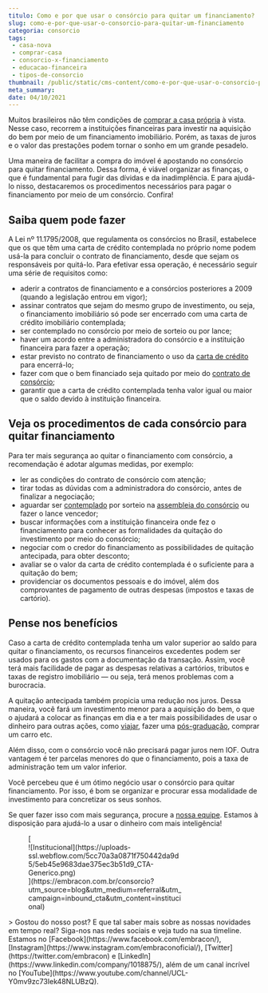```yaml
---
titulo: Como e por que usar o consórcio para quitar um financiamento?
slug: como-e-por-que-usar-o-consorcio-para-quitar-um-financiamento
categoria: consorcio
tags:
 - casa-nova
 - comprar-casa
 - consorcio-x-financiamento
 - educacao-financeira
 - tipos-de-consorcio
thumbnail: /public/static/cms-content/como-e-por-que-usar-o-consorcio-para-quitar-um-financiamento.jpg
meta_summary: 
date: 04/10/2021
---
```

Muitos brasileiros não têm condições de [comprar a casa própria](https://www.embracon.com.br/blog/8-dicas-compra-primeiro-imovel) à vista. Nesse caso, recorrem a instituições financeiras para investir na aquisição do bem por meio de um financiamento imobiliário. Porém, as taxas de juros e o valor das prestações podem tornar o sonho em um grande pesadelo.

Uma maneira de facilitar a compra do imóvel é apostando no consórcio para quitar financiamento. Dessa forma, é viável organizar as finanças, o que é fundamental para fugir das dívidas e da inadimplência. E para ajudá-lo nisso, destacaremos os procedimentos necessários para pagar o financiamento por meio de um consórcio. Confira!

Saiba quem pode fazer
---------------------

A Lei nº 11.1795/2008, que regulamenta os consórcios no Brasil, estabelece que os que têm uma carta de crédito contemplada no próprio nome podem usá-la para concluir o contrato de financiamento, desde que sejam os responsáveis por quitá-lo. Para efetivar essa operação, é necessário seguir uma série de requisitos como:

- aderir a contratos de financiamento e a consórcios posteriores a 2009 (quando a legislação entrou em vigor);
- assinar contratos que sejam do mesmo grupo de investimento, ou seja, o financiamento imobiliário só pode ser encerrado com uma carta de crédito imobiliário contemplada;
- ser contemplado no consórcio por meio de sorteio ou por lance;
- haver um acordo entre a administradora do consórcio e a instituição financeira para fazer a operação;
- estar previsto no contrato de financiamento o uso da [carta de crédito](https://www.embracon.com.br/conhecaoconsorcio/o-que-e-carta-de-credito) para encerrá-lo;
- fazer com que o bem financiado seja quitado por meio do [contrato de consórcio](https://www.embracon.com.br/blog/saiba-o-que-avaliar-antes-de-assinar-um-contrato-de-consorcio);
- garantir que a carta de crédito contemplada tenha valor igual ou maior que o saldo devido à instituição financeira.

Veja os procedimentos de cada consórcio para quitar financiamento
-----------------------------------------------------------------

Para ter mais segurança ao quitar o financiamento com consórcio, a recomendação é adotar algumas medidas, por exemplo:

- ler as condições do contrato de consórcio com atenção;
- tirar todas as dúvidas com a administradora do consórcio, antes de finalizar a negociação;
- aguardar ser [contemplado](https://www.embracon.com.br/blog/saiba-o-que-fazer-quando-for-contemplado-no-consorcio) por sorteio na [assembleia do consórcio](https://www.embracon.com.br/blog/assembleia-de-consorcio-como-funciona) ou fazer o lance vencedor;
- buscar informações com a instituição financeira onde fez o financiamento para conhecer as formalidades da quitação do investimento por meio do consórcio;
- negociar com o credor do financiamento as possibilidades de quitação antecipada, para obter desconto;
- avaliar se o valor da carta de crédito contemplada é o suficiente para a quitação do bem;
- providenciar os documentos pessoais e do imóvel, além dos comprovantes de pagamento de outras despesas (impostos e taxas de cartório).

Pense nos benefícios
--------------------

Caso a carta de crédito contemplada tenha um valor superior ao saldo para quitar o financiamento, os recursos financeiros excedentes podem ser usados para os gastos com a documentação da transação. Assim, você terá mais facilidade de pagar as despesas relativas a cartórios, tributos e taxas de registro imobiliário — ou seja, terá menos problemas com a burocracia.

A quitação antecipada também propicia uma redução nos juros. Dessa maneira, você fará um investimento menor para a aquisição do bem, o que o ajudará a colocar as finanças em dia e a ter mais possibilidades de usar o dinheiro para outras ações, como [viajar](https://www.embracon.com.br/blog/consorcio-de-viagens-o-que-e-e-como-funciona), fazer uma [pós-graduação](https://www.embracon.com.br/blog/confira-5-beneficios-de-fazer-um-consorcio-para-pos-graduacao), comprar um carro etc.

Além disso, com o consórcio você não precisará pagar juros nem IOF. Outra vantagem é ter parcelas menores do que o financiamento, pois a taxa de administração tem um valor inferior.

Você percebeu que é um ótimo negócio usar o consórcio para quitar financiamento. Por isso, é bom se organizar e procurar essa modalidade de investimento para concretizar os seus sonhos.

Se quer fazer isso com mais segurança, procure a [nossa equipe](https://www.embracon.com.br/fale-conosco). Estamos à disposição para ajudá-lo a usar o dinheiro com mais inteligência!

<figure class="w-richtext-figure-type-image w-richtext-align-center" style="max-width:310px">[<div>![Institucional](https://uploads-ssl.webflow.com/5cc70a3a0871f750442da9d5/5eb45e9683dae375ec3b51d9_CTA-Generico.png)</div>](https://embracon.com.br/consorcio?utm_source=blog&utm_medium=referral&utm_campaign=inbound_cta&utm_content=institucional)</figure>> Gostou do nosso post? E que tal saber mais sobre as nossas novidades em tempo real? Siga-nos nas redes sociais e veja tudo na sua timeline. Estamos no [Facebook](https://www.facebook.com/embracon/), [Instagram](https://www.instagram.com/embraconoficial/), [Twitter](https://twitter.com/embracon) e [LinkedIn](https://www.linkedin.com/company/1018875/), além de um canal incrível no [YouTube](https://www.youtube.com/channel/UCL-Y0mv9zc73Iek48NLUBzQ).
